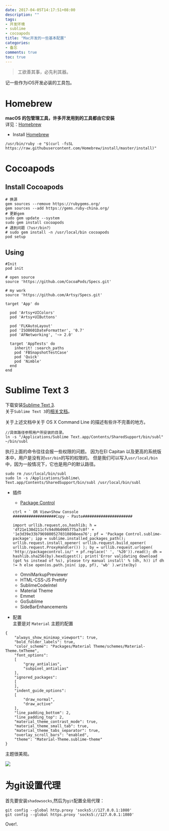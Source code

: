```yaml
---
date: 2017-04-05T14:17:51+08:00
description: ""
tags:
- 开发环境
- sublime
- cocoapods
title: "Mac开发的一些基本配置"
categories:
- 备忘
comments: true
toc: true
---
```

>工欲善其事，必先利其器。

记一些作为iOS开发必装的工具包。

# Homebrew
**macOS 的包管理工具，许多开发用到的工具都由它安装**</br>
详见：[Homebrew](https://brew.sh/)

- Install [Homebrew](https://brew.sh/)

```
/usr/bin/ruby -e "$(curl -fsSL https://raw.githubusercontent.com/Homebrew/install/master/install)"
```

# Cocoapods

## Install Cocoapods
```
# 换源
gem sources --remove https://rubygems.org/
gem sources --add https://gems.ruby-china.org/
# 更新gem
sudo gem update --system
sudo gem install cocoapods
# 遇到问题（?usr/bin?）
# sudo gem install -n /usr/local/bin cocoapods
pod setup
```

## Using
```
#Init
pod init

# open source
source 'https://github.com/CocoaPods/Specs.git'

# my work
source 'https://github.com/Artsy/Specs.git'

target 'App' do

  pod 'Artsy+UIColors'
  pod 'Artsy+UIButtons'

  pod 'FLKAutoLayout'
  pod 'ISO8601DateFormatter', '0.7'
  pod 'AFNetworking', '~> 2.0'

  target 'AppTests' do
    inherit! :search_paths
    pod 'FBSnapshotTestCase'
    pod 'Quick'
    pod 'Nimble'
  end
end
```

# Sublime Text 3
下载安装[Sublime Text 3](https://www.sublimetext.com/3).</br>
关于`Sublime Text 3`的[相关文档](http://feliving.github.io/Sublime-Text-3-Documentation/)。

关于上述文档中关于 OS X Command Line 的描述有些许不完善的地方。
```
//具体路径参照用户所安装的目录。
ln -s "/Applications/Sublime Text.app/Contents/SharedSupport/bin/subl" ~/bin/subl
```
执行上面的命令往往会报一些权限的问题。
因为在EI Capitan 以及更高的系统版本中，用户是没有对`usr/bin`的写的权限的。
但是我们可以写入`usr/local/bin`中，因为一般情况下，它也是用户的默认路径。

```
sudo rm /usr/local/bin/subl
sudo ln -s /Applications/Sublime\ Text.app/Contents/SharedSupport/bin/subl /usr/local/bin/subl
```

- 插件
	+ [Package Control](https://packagecontrol.io)

	```
	ctrl + ` OR View>Show Console
	###################Copy - Paste######################
	
	import urllib.request,os,hashlib; h = 'df21e130d211cfc94d9b0905775a7c0f' + '1e3d39e33b79698005270310898eea76'; pf = 'Package Control.sublime-package'; ipp = sublime.installed_packages_path(); urllib.request.install_opener( urllib.request.build_opener( urllib.request.ProxyHandler()) ); by = urllib.request.urlopen( 'http://packagecontrol.io/' + pf.replace(' ', '%20')).read(); dh = hashlib.sha256(by).hexdigest(); print('Error validating download (got %s instead of %s), please try manual install' % (dh, h)) if dh != h else open(os.path.join( ipp, pf), 'wb' ).write(by)
	```
	+ OmniMarkupPreviewer
	+ HTML-CSS-JS Prettify
	+ SublimeCodeIntel
	+ Material Theme
	+ Emmet
	+ GoSublime
	+ SideBarEnhancements
- 配置</br>
主要是对 `Material` 主题的配置
```
{
	"always_show_minimap_viewport": true,
	"bold_folder_labels": true,
	"color_scheme": "Packages/Material Theme/schemes/Material-Theme.tmTheme",
	"font_options":
	[
		"gray_antialias",
		"subpixel_antialias"
	],
	"ignored_packages":
	[
	],
	"indent_guide_options":
	[
		"draw_normal",
		"draw_active"
	],
	"line_padding_bottom": 2,
	"line_padding_top": 2,
	"material_theme_contrast_mode": true,
	"material_theme_small_tab": true,
	"material_theme_tabs_separator": true,
	"overlay_scroll_bars": "enabled",
	"theme": "Material-Theme.sublime-theme"
}
```
主题很美观。

![](/media/sublime_snapshot.png)

# 为git设置代理

首先要安装`shadowsocks`,然后为`git`配置全局代理：
```
git config --global http.proxy 'socks5://127.0.0.1:1080'
git config --global https.proxy 'socks5://127.0.0.1:1080'
```
Over!.

